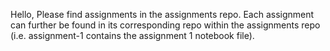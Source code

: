 Hello,
Please find assignments in the assignments repo. Each assignment can further be found in its corresponding repo within the assignments repo (i.e. assignment-1 contains the assignment 1 notebook file).
